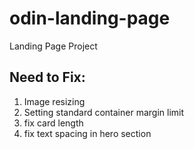 # odin-landing-page
Landing Page Project

## Need to Fix:
1. Image resizing
2. Setting standard container margin limit
3. fix card length
4. fix text spacing in hero section
